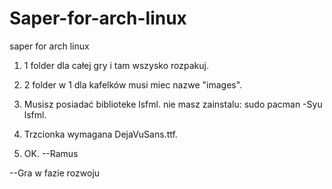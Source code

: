 # Saper-for-arch-linux
saper for arch linux

1.  1 folder dla całej gry i tam wszysko rozpakuj.

2.  2 folder w 1 dla kafelków musi miec nazwe "images".

3.  Musisz posiadać biblioteke lsfml.  nie masz zainstalu:  sudo pacman -Syu lsfml.

4.  Trzcionka wymagana DejaVuSans.ttf.

5. OK. --Ramus

--Gra w fazie rozwoju
